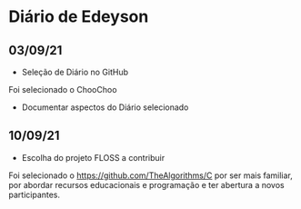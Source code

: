 # Diário de Edeyson

## 03/09/21

+ Seleção de Diário no GitHub

Foi selecionado o ChooChoo

+ Documentar aspectos do Diário selecionado


## 10/09/21
+ Escolha do projeto FLOSS a contribuir

Foi selecionado o https://github.com/TheAlgorithms/C por ser mais familiar, por abordar recursos educacionais e programação e ter abertura a novos participantes.

